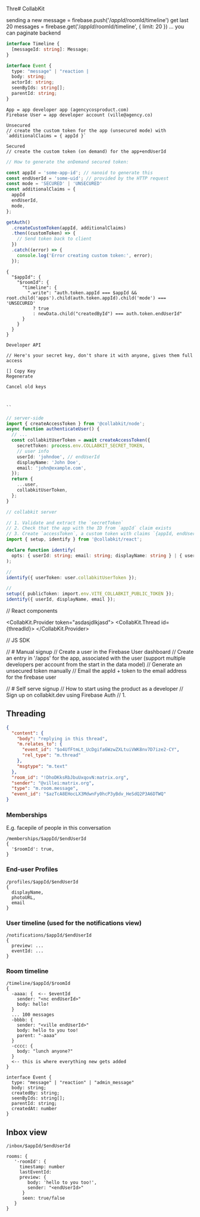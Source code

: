 Thre# CollabKit

sending a new message = firebase.push('/$appId/$roomId/timeline')
get last 20 messages = firebase.get('/$appId/$roomId/timeline', { limit: 20 })
... you can paginate backend

```ts
interface Timeline {
  [messageId: string]: Message;
}

interface Event {
  type: "message" | "reaction |
  body: string;
  actorId: string;
  seenByIds: string[];
  parentId: string;
}
```

```
App = app developer app (agencycosproduct.com)
Firebase User = app developer account (ville@agency.co)

Unsecured
// create the custom token for the app (unsecured mode) with `additionalClaims = { appId }`

Secured
// create the custom token (on demand) for the app+endUserId

```

```ts
// How to generate the onDemand secured token:

const appId = 'some-app-id'; // nanoid to generate this
const endUserId = 'some-uid'; // provided by the HTTP request
const mode = 'SECURED' | 'UNSECURED'
const additionalClaims = {
  appId
  endUserId,
  mode,
};

getAuth()
  .createCustomToken(appId, additionalClaims)
  .then((customToken) => {
    // Send token back to client
  })
  .catch((error) => {
    console.log('Error creating custom token:', error);
  });
```

```jsonc
{
  "$appId": {
    "$roomId": {
      "timeline": {
        ".write": "auth.token.appId === $appId && root.child('apps').child(auth.token.appId).child('mode') === 'UNSECURED'
          ? true
          : newData.child("createdById") === auth.token.endUserId"
      }
    }
  }
}
```

```
Developer API

// Here's your secret key, don't share it with anyone, gives them full access

[] Copy Key
Regenerate

Cancel old keys



``
```

```ts
// server-side
import { createAccessToken } from '@collabkit/node';
async function authenticateUser() {
  // ...
  const collabkitUserToken = await createAccessToken({
    secretToken: process.env.COLLABKIT_SECRET_TOKEN,
    // user info
    userId: 'johndoe', // endUserId
    displayName: 'John Doe',
    email: 'john@example.com',
  });
  return {
    ...user,
    collabkitUserToken,
  };
}

// collabkit server

// 1. Validate and extract the `secretToken`
// 2. Check that the app with the ID from `appId` claim exists
// 3. Create `accessToken`, a custom token with claims `{appId, endUserId}`, respond with status 201 CREATED
import { setup, identify } from '@collabkit/react';

declare function identify(
  opts: { userId: string; email: string; displayName: string } | { userToken: string }
);

//
identify({ userToken: user.collabkitUserToken });

//
setup({ publicToken: import.env.VITE_COLLABKIT_PUBLIC_TOKEN });
identify({ userId, displayName, email });
```

// React components

<CollabKit.Provider token="asdasjdlkjasd">
<CollabKit.Thread id={threadId}>
</CollabKit.Provider>

// JS SDK

// # Manual signup
// Create a user in the Firebase User dashboard
// Create an entry in '/apps' for the app, associated with the user (support multiple developers per account from the start in the data model)
// Generate an unsecured token manually
// Email the appId + token to the email address for the firebase user

// # Self serve signup
// How to start using the product as a developer
// Sign up on collabkit.dev using Firebase Auth
// 1.

## Threading

```json
{
  "content": {
    "body": "replying in this thread",
    "m.relates_to": {
      "event_id": "$o4UfFtmLt_UcDgifa6WzwZXLtuiVWK8nv7D7ize2-CY",
      "rel_type": "m.thread"
    },
    "msgtype": "m.text"
  },
  "room_id": "!DhoDKksRbJbuUxqovN:matrix.org",
  "sender": "@villei:matrix.org",
  "type": "m.room.message",
  "event_id": "$azTcA8EHocLX3MdwnFy0hcP3yBdv_HeSdQ2P3A6DTWQ"
}
```

### Memberships

E.g. facepile of people in this conversation

```
/memberships/$appId/$endUserId
{
  '$roomId': true,
}

```

### End-user Profiles

```
/profiles/$appId/$endUserId
{
  displayName,
  photoURL,
  email
}
```

### User timeline (used for the notifications view)

```
/notifications/$appId/$endUserId
{
  preview: ...
  eventId: ...
}
```

### Room timeline

```
/timeline/$appId/$roomId
{
  -aaaa: {  <-- $eventId
    sender: "<nc endUserId>"
    body: hello!
  }
  ... 100 messages
  -bbbb: {
    sender: "<ville endUserId>"
    body: hello to you too!
    parent: "-aaaa"
  }
  -cccc: {
    body: "lunch anyone?"
  }
  <-- this is where everything new gets added
}

interface Event {
  type: "message" | "reaction" | "admin_message"
  body: string;
  createdBy: string;
  seenByIds: string[];
  parentId: string;
  createdAt: number
}
```

## Inbox view

```
/inbox/$appId/$endUserId

rooms: {
   '-roomId': {
     timestamp: number
     lastEventId:
     preview: {
        body: 'hello to you too!',
        sender: "<endUserId>"
      }
      seen: true/false
   }
}

```
